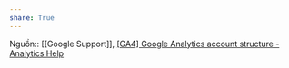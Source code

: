 ```yaml
---
share: True
---
```

Nguồn:: [[Google Support]], [[GA4] Google Analytics account structure - Analytics Help](https://support.google.com/analytics/answer/9679158?sjid=17022656340477521015-NA&hl=en#zippy=%2Ctable-of-contents)
